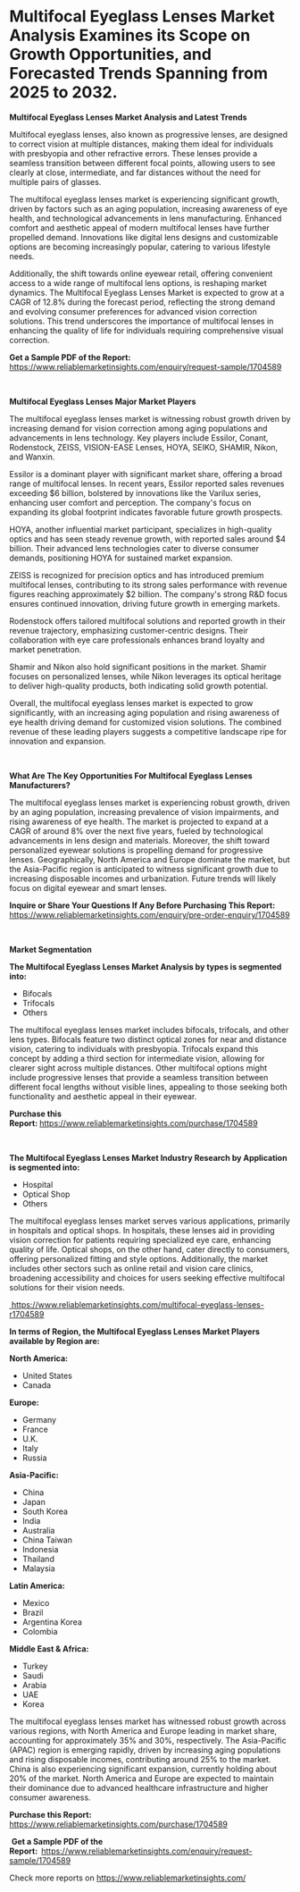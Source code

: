 <p><h1>Multifocal Eyeglass Lenses Market Analysis Examines its Scope on Growth Opportunities, and Forecasted Trends Spanning from 2025 to 2032.</h1></p><p><strong>Multifocal Eyeglass Lenses Market Analysis and Latest Trends</strong></p>
<p><p>Multifocal eyeglass lenses, also known as progressive lenses, are designed to correct vision at multiple distances, making them ideal for individuals with presbyopia and other refractive errors. These lenses provide a seamless transition between different focal points, allowing users to see clearly at close, intermediate, and far distances without the need for multiple pairs of glasses.</p><p>The multifocal eyeglass lenses market is experiencing significant growth, driven by factors such as an aging population, increasing awareness of eye health, and technological advancements in lens manufacturing. Enhanced comfort and aesthetic appeal of modern multifocal lenses have further propelled demand. Innovations like digital lens designs and customizable options are becoming increasingly popular, catering to various lifestyle needs.</p><p>Additionally, the shift towards online eyewear retail, offering convenient access to a wide range of multifocal lens options, is reshaping market dynamics. The Multifocal Eyeglass Lenses Market is expected to grow at a CAGR of 12.8% during the forecast period, reflecting the strong demand and evolving consumer preferences for advanced vision correction solutions. This trend underscores the importance of multifocal lenses in enhancing the quality of life for individuals requiring comprehensive visual correction.</p></p>
<p><strong>Get a Sample PDF of the Report:&nbsp;</strong> <a href="https://www.reliablemarketinsights.com/enquiry/request-sample/1704589?utm_campaign=2630&utm_medium=2&utm_source=Github&utm_content=ia&utm_term=27032025&utm_id=multifocal-eyeglass-lenses">https://www.reliablemarketinsights.com/enquiry/request-sample/1704589</a></p>
<p>&nbsp;</p>
<p><strong>Multifocal Eyeglass Lenses Major Market Players</strong></p>
<p><p>The multifocal eyeglass lenses market is witnessing robust growth driven by increasing demand for vision correction among aging populations and advancements in lens technology. Key players include Essilor, Conant, Rodenstock, ZEISS, VISION-EASE Lenses, HOYA, SEIKO, SHAMIR, Nikon, and Wanxin.</p><p>Essilor is a dominant player with significant market share, offering a broad range of multifocal lenses. In recent years, Essilor reported sales revenues exceeding $6 billion, bolstered by innovations like the Varilux series, enhancing user comfort and perception. The company's focus on expanding its global footprint indicates favorable future growth prospects.</p><p>HOYA, another influential market participant, specializes in high-quality optics and has seen steady revenue growth, with reported sales around $4 billion. Their advanced lens technologies cater to diverse consumer demands, positioning HOYA for sustained market expansion. </p><p>ZEISS is recognized for precision optics and has introduced premium multifocal lenses, contributing to its strong sales performance with revenue figures reaching approximately $2 billion. The company's strong R&D focus ensures continued innovation, driving future growth in emerging markets.</p><p>Rodenstock offers tailored multifocal solutions and reported growth in their revenue trajectory, emphasizing customer-centric designs. Their collaboration with eye care professionals enhances brand loyalty and market penetration.</p><p>Shamir and Nikon also hold significant positions in the market. Shamir focuses on personalized lenses, while Nikon leverages its optical heritage to deliver high-quality products, both indicating solid growth potential.</p><p>Overall, the multifocal eyeglass lenses market is expected to grow significantly, with an increasing aging population and rising awareness of eye health driving demand for customized vision solutions. The combined revenue of these leading players suggests a competitive landscape ripe for innovation and expansion.</p></p>
<p>&nbsp;</p>
<p><strong>What Are The Key Opportunities For Multifocal Eyeglass Lenses Manufacturers?</strong></p>
<p><p>The multifocal eyeglass lenses market is experiencing robust growth, driven by an aging population, increasing prevalence of vision impairments, and rising awareness of eye health. The market is projected to expand at a CAGR of around 8% over the next five years, fueled by technological advancements in lens design and materials. Moreover, the shift toward personalized eyewear solutions is propelling demand for progressive lenses. Geographically, North America and Europe dominate the market, but the Asia-Pacific region is anticipated to witness significant growth due to increasing disposable incomes and urbanization. Future trends will likely focus on digital eyewear and smart lenses.</p></p>
<p><strong>Inquire or Share Your Questions If Any Before Purchasing This Report:</strong> <a href="https://www.reliablemarketinsights.com/enquiry/pre-order-enquiry/1704589?utm_campaign=2630&utm_medium=2&utm_source=Github&utm_content=ia&utm_term=27032025&utm_id=multifocal-eyeglass-lenses">https://www.reliablemarketinsights.com/enquiry/pre-order-enquiry/1704589</a></p>
<p>&nbsp;</p>
<p><strong>Market Segmentation</strong></p>
<p><strong>The Multifocal Eyeglass Lenses Market Analysis by types is segmented into:</strong></p>
<p><ul><li>Bifocals</li><li>Trifocals</li><li>Others</li></ul></p>
<p><p>The multifocal eyeglass lenses market includes bifocals, trifocals, and other lens types. Bifocals feature two distinct optical zones for near and distance vision, catering to individuals with presbyopia. Trifocals expand this concept by adding a third section for intermediate vision, allowing for clearer sight across multiple distances. Other multifocal options might include progressive lenses that provide a seamless transition between different focal lengths without visible lines, appealing to those seeking both functionality and aesthetic appeal in their eyewear.</p></p>
<p><strong>Purchase this Report:&nbsp;</strong><a href="https://www.reliablemarketinsights.com/purchase/1704589?utm_campaign=2630&utm_medium=2&utm_source=Github&utm_content=ia&utm_term=27032025&utm_id=multifocal-eyeglass-lenses">https://www.reliablemarketinsights.com/purchase/1704589</a></p>
<p>&nbsp;</p>
<p><strong>The Multifocal Eyeglass Lenses Market Industry Research by Application is segmented into:</strong></p>
<p><ul><li>Hospital</li><li>Optical Shop</li><li>Others</li></ul></p>
<p><p>The multifocal eyeglass lenses market serves various applications, primarily in hospitals and optical shops. In hospitals, these lenses aid in providing vision correction for patients requiring specialized eye care, enhancing quality of life. Optical shops, on the other hand, cater directly to consumers, offering personalized fitting and style options. Additionally, the market includes other sectors such as online retail and vision care clinics, broadening accessibility and choices for users seeking effective multifocal solutions for their vision needs.</p></p>
<p><a href="https://www.reliablemarketinsights.com/multifocal-eyeglass-lenses-r1704589?utm_campaign=2630&utm_medium=2&utm_source=Github&utm_content=ia&utm_term=27032025&utm_id=multifocal-eyeglass-lenses">&nbsp;https://www.reliablemarketinsights.com/multifocal-eyeglass-lenses-r1704589</a></p>
<p><strong>In terms of Region, the Multifocal Eyeglass Lenses Market Players available by Region are:</strong></p>
<p>
    <p> <strong> North America: </strong>
        <ul>
            <li>United States</li>
            <li>Canada</li>
        </ul>
        </p> 
    <p> <strong> Europe: </strong>
        <ul>
            <li>Germany</li>
            <li>France</li>
            <li>U.K.</li>
            <li>Italy</li>
            <li>Russia</li>
        </ul>
        </p> 
    <p> <strong> Asia-Pacific: </strong>
        <ul>
            <li>China</li>
            <li>Japan</li>
            <li>South Korea</li>
            <li>India</li>
            <li>Australia</li>
            <li>China Taiwan</li>
            <li>Indonesia</li>
            <li>Thailand</li>
            <li>Malaysia</li>
        </ul>
        </p> 
    <p> <strong> Latin America: </strong>
        <ul>
            <li>Mexico</li>
            <li>Brazil</li>
            <li>Argentina Korea</li>
            <li>Colombia</li>
        </ul>
        </p> 
    <p> <strong> Middle East & Africa: </strong>
        <ul>
            <li>Turkey</li>
            <li>Saudi</li>
            <li>Arabia</li>
            <li>UAE</li>
            <li>Korea</li>
        </ul>
    </p>
    </p>
<p><p>The multifocal eyeglass lenses market has witnessed robust growth across various regions, with North America and Europe leading in market share, accounting for approximately 35% and 30%, respectively. The Asia-Pacific (APAC) region is emerging rapidly, driven by increasing aging populations and rising disposable incomes, contributing around 25% to the market. China is also experiencing significant expansion, currently holding about 20% of the market. North America and Europe are expected to maintain their dominance due to advanced healthcare infrastructure and higher consumer awareness.</p></p>
<p><strong>Purchase this Report: </strong><a href="https://www.reliablemarketinsights.com/purchase/1704589?utm_campaign=2630&utm_medium=2&utm_source=Github&utm_content=ia&utm_term=27032025&utm_id=multifocal-eyeglass-lenses">https://www.reliablemarketinsights.com/purchase/1704589</a></p>
<p>&nbsp;<strong>Get a Sample PDF of the Report:&nbsp;&nbsp;</strong><a href="https://www.reliablemarketinsights.com/enquiry/request-sample/1704589?utm_campaign=2630&utm_medium=2&utm_source=Github&utm_content=ia&utm_term=27032025&utm_id=multifocal-eyeglass-lenses">https://www.reliablemarketinsights.com/enquiry/request-sample/1704589</a></p>
<p><strong></strong></p>
<p>Check more reports on <a href="https://www.reliablemarketinsights.com/?utm_campaign=2630&utm_medium=2&utm_source=Github&utm_content=ia&utm_term=27032025&utm_id=multifocal-eyeglass-lenses">https://www.reliablemarketinsights.com/</a></p>